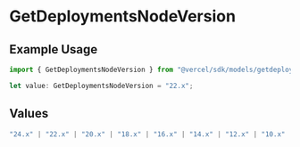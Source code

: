 # GetDeploymentsNodeVersion

## Example Usage

```typescript
import { GetDeploymentsNodeVersion } from "@vercel/sdk/models/getdeploymentsop.js";

let value: GetDeploymentsNodeVersion = "22.x";
```

## Values

```typescript
"24.x" | "22.x" | "20.x" | "18.x" | "16.x" | "14.x" | "12.x" | "10.x" | "8.10.x"
```